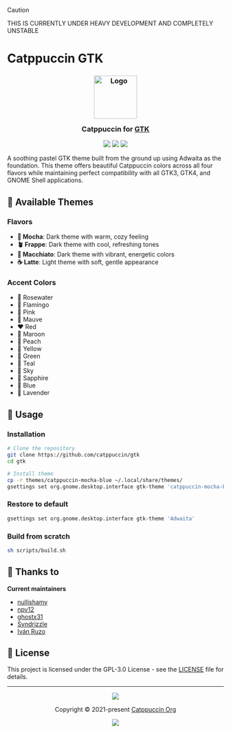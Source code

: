 > [!CAUTION]
> THIS IS CURRENTLY UNDER HEAVY DEVELOPMENT AND COMPLETELY UNSTABLE

# Catppuccin GTK

<h3 align="center">
  <img src="https://raw.githubusercontent.com/catppuccin/catppuccin/main/assets/logos/exports/1544x1544_circle.png" width="100" alt="Logo"/><br/>
  <img src="https://raw.githubusercontent.com/catppuccin/catppuccin/main/assets/misc/transparent.png" height="30" width="0px"/>
  Catppuccin for <a href="https://gtk.org/">GTK</a>
  <img src="https://raw.githubusercontent.com/catppuccin/catppuccin/main/assets/misc/transparent.png" height="30" width="0px"/>
</h3>

<p align="center">
  <a href="https://github.com/catppuccin/gtk/stargazers"><img src="https://img.shields.io/github/stars/catppuccin/gtk?colorA=363a4f&colorB=b7bdf8&style=for-the-badge"></a>
  <a href="https://github.com/catppuccin/gtk/issues"><img src="https://img.shields.io/github/issues/catppuccin/gtk?colorA=363a4f&colorB=f5a97f&style=for-the-badge"></a>
  <a href="https://github.com/catppuccin/gtk/contributors"><img src="https://img.shields.io/github/contributors/catppuccin/gtk?colorA=363a4f&colorB=a6da95&style=for-the-badge"></a>
</p>

A soothing pastel GTK theme built from the ground up using Adwaita as the foundation. This theme offers beautiful Catppuccin colors across all four flavors while maintaining perfect compatibility with all GTK3, GTK4, and GNOME Shell applications.

## 🎨 Available Themes

### Flavors
- **🌙 Mocha**: Dark theme with warm, cozy feeling
- **🪴 Frappe**: Dark theme with cool, refreshing tones
- **🌺 Macchiato**: Dark theme with vibrant, energetic colors
- **☕ Latte**: Light theme with soft, gentle appearance

### Accent Colors
- 🌸 Rosewater
- 🦩 Flamingo
- 💖 Pink
- 💜 Mauve
- ❤️ Red
- 🍷 Maroon
- 🍑 Peach
- 💛 Yellow
- 💚 Green
- 🩵 Teal
- 💙 Sky
- 💎 Sapphire
- 🔵 Blue
- 💙 Lavender

## 📖 Usage

### Installation

```bash
# Clone the repository
git clone https://github.com/catppuccin/gtk
cd gtk

# Install theme
cp -r themes/catppuccin-mocha-blue ~/.local/share/themes/
gsettings set org.gnome.desktop.interface gtk-theme 'catppuccin-mocha-blue'
```

### Restore to default

```bash
gsettings set org.gnome.desktop.interface gtk-theme 'Adwaita'
```

### Build from scratch

```bash
sh scripts/build.sh
```

## 💝 Thanks to

**Current maintainers**
- [nullishamy](https://github.com/nullishamy)
- [npv12](https://github.com/npv12)
- [ghostx31](https://github.com/ghostx31)
- [Syndrizzle](https://github.com/Syndrizzle)
- [Iván Ruzo](https://github.com/iruzo)

## 📜 License

This project is licensed under the GPL-3.0 License - see the [LICENSE](LICENSE) file for details.

---

<p align="center">
  <img src="https://raw.githubusercontent.com/catppuccin/catppuccin/main/assets/footers/gray0_ctp_on_line.svg?sanitize=true" />
</p>
<p align="center">
  Copyright &copy; 2021-present <a href="https://github.com/catppuccin" target="_blank">Catppuccin Org</a>
</p>
<p align="center">
  <a href="https://github.com/catppuccin/gtk/blob/main/LICENSE">
    <img src="https://img.shields.io/static/v1.svg?style=for-the-badge&label=License&message=GPL-3.0&logoColor=d9e0ee&colorA=363a4f&colorB=b7bdf8"/>
  </a>
</p>
